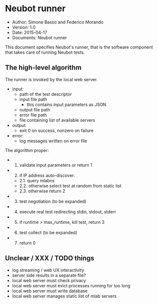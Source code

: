 # Neubot runner

- Author: Simone Basso and Federico Morando
- Version: 1.0
- Date: 2015-04-17
- Documents: Neubot runner

This document specifies Neubot's runner, that is the software component
that takes care of running Neubot tests.

## The high-level algorithm

The runner is invoked by the local web server.

- input:
    - path of the test descriptor
    - input file path
        - this contains input parameters as JSON
    - output file path
    - error file path
    - file containing list of available servers
- output:
    - exit 0 on success, nonzero on failure
- error:
    - log messages written on error file

The algorithm proper:

- 1. validate input parameters or return 1
- 2. if IP address auto-discover:
    - 2.1. query mlabns
    - 2.2. otherwise select test at random from static list
    - 2.3. otherwise return 2
- 3. test negotiation (to be expanded)
- 4. execute real test redirecting stdin, stdout, stderr
- 5. if runtime > max_runtime, kill test, return 3
- 6. test collect (to be expanded)
- 7. return 0

## Unclear / XXX / TODO things

- log streaming / web UX interactivity
- server side results in a separate file?
- local web server must check privacy
- local web server must evict processes running for too long
- local web server must write database
- local web server manages static list of mlab servers
